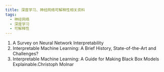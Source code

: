 ```yaml
---
title: 深度学习、神经网络可解释性相关资料
tags:
  - 神经网络
  - 深度学习
  - 可解释性
---
```



1. A Survey on Neural Network Interpretability
2. Interpretable Machine Learning: A Brief History, State-of-the-Art and Challenges?
3. Interpretable Machine Learning: A Guide for Making Black Box Models Explainable.Christoph Molnar